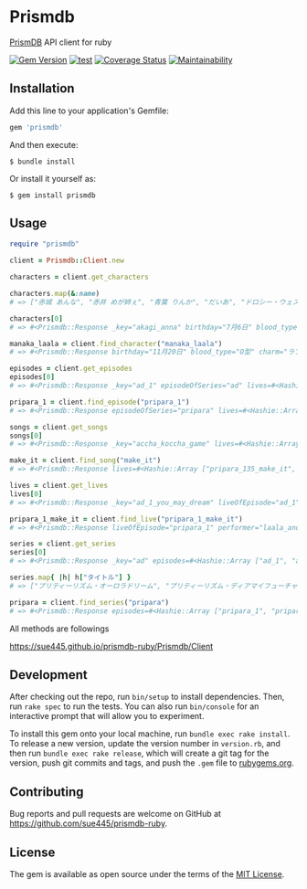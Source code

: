 # Prismdb
[PrismDB](https://prismdb.takanakahiko.me/) API client for ruby

[![Gem Version](https://badge.fury.io/rb/prismdb.svg)](https://badge.fury.io/rb/prismdb)
[![test](https://github.com/sue445/prismdb-ruby/actions/workflows/test.yml/badge.svg)](https://github.com/sue445/prismdb-ruby/actions/workflows/test.yml)
[![Coverage Status](https://coveralls.io/repos/github/sue445/prismdb-ruby/badge.svg?branch=master)](https://coveralls.io/github/sue445/prismdb-ruby?branch=master)
[![Maintainability](https://api.codeclimate.com/v1/badges/091d941f30ffc69fbd4b/maintainability)](https://codeclimate.com/github/sue445/prismdb-ruby/maintainability)

## Installation

Add this line to your application's Gemfile:

```ruby
gem 'prismdb'
```

And then execute:

    $ bundle install

Or install it yourself as:

    $ gem install prismdb

## Usage

```ruby
require "prismdb"

client = Prismdb::Client.new

characters = client.get_characters

characters.map(&:name)
# => ["赤城 あんな", "赤井 めが姉ぇ", "青葉 りんか", "だいあ", "ドロシー・ウェスト", "ファルル", "ガァルル", "北条 コスモ", "北条 そふぃ", "ジャニス", "ジュリィ", "じゅのん", "金森 まりあ", "かのん", "黄木 あじみ", "黒川 すず", "黒須 あろま", "レオナ・ウェスト", "真中 らぁら", "真中 のん", "緑川 さら", "緑風 ふわり", "南 みれぃ", "萌黄 えも", "桃山 みらい", "鍋島 ちゃん子", "七星 あいら", "虹ノ咲 だいあ", "ぴのん", "紫藤 める", "紫京院 ひびき", "白玉 みかん", "白鳥 アンジュ", "太陽 ペッパー", "東堂 シオン", "月川 ちり"]

characters[0]
# => #<Prismdb::Response _key="akagi_anna" birthday="7月6日" blood_type="O型" cv="芹澤優" favorite_brand="dolly_waltz" favorite_food="紅茶" height=147 name="赤城 あんな" name_kana="あかぎ あんな" type="ラブリー">

manaka_laala = client.find_character("manaka_laala")
# => #<Prismdb::Response birthday="11月20日" blood_type="O型" charm="ラブリー" cv="茜屋日海夏" favorite_brand="twinkle_ribbon" favorite_food="駄菓子" memberOf="solami_smile" name="真中 らぁら" name_kana="まなか らぁら" performerIn="pripara_50_dream_parade">

episodes = client.get_episodes
episodes[0]
# => #<Prismdb::Response _key="ad_1" episodeOfSeries="ad" lives=#<Hashie::Array ["ad_1_you_may_dream"]> サブタイトル="スタア誕生！" 放送日(TXN)="11/4/9" 演出="京極尚彦" 絵コンテ="青葉譲" 脚本="赤尾でこ" 話数=1>

pripara_1 = client.find_episode("pripara_1")
# => #<Prismdb::Response episodeOfSeries="pripara" lives=#<Hashie::Array ["pripara_1_make_it"]> アニメーション演出="Na Ki Chual" サブタイトル="アイドル始めちゃいました！" ストーリーボード="Sung Won Yong" 作画監修="森友宏樹" 放送日(TXN)="2014/7/5" 演出="徳本善信" 絵コンテ="森脇真琴" 脚本="土屋理敬" 話数=1>

songs = client.get_songs
songs[0]
# => #<Prismdb::Response _key="accha_koccha_game" lives=#<Hashie::Array []> name="あっちゃこっちゃゲーム" name_kana="あっちゃこっちゃげーむ">

make_it = client.find_song("make_it")
# => #<Prismdb::Response lives=#<Hashie::Array ["pripara_135_make_it", "pripara_1_make_it", "pripara_2_make_it", "pripara_37_make_it", "pripara_3_make_it", "pripara_4_make_it", "pripara_5_make_it", "pripara_63_make_it", "pripara_9_make_it"]> name="Make it!" name_kana="めいくいっと">

lives = client.get_lives
lives[0]
# => #<Prismdb::Response _key="ad_1_you_may_dream" liveOfEpisode="ad_1" performer="aira_and_rizumu" songPerformed="you_may_dream">

pripara_1_make_it = client.find_live("pripara_1_make_it")
# => #<Prismdb::Response liveOfEpisode="pripara_1" performer="laala_and_mirei" songPerformed="make_it">

series = client.get_series
series[0]
# => #<Prismdb::Response _key="ad" episodes=#<Hashie::Array ["ad_1", "ad_10", "ad_11", "ad_12", "ad_13", "ad_14", "ad_15", "ad_16", "ad_17", "ad_18", "ad_19", "ad_2", "ad_20", "ad_21", "ad_22", "ad_23", "ad_24", "ad_25", "ad_26", "ad_27", "ad_28", "ad_29", "ad_3", "ad_30", "ad_31", "ad_32", "ad_33", "ad_34", "ad_35", "ad_36", "ad_37", "ad_38", "ad_39", "ad_4", "ad_40", "ad_41", "ad_42", "ad_43", "ad_44", "ad_45", "ad_46", "ad_47", "ad_48", "ad_49", "ad_5", "ad_50", "ad_51", "ad_6", "ad_7", "ad_8", "ad_9"]> タイトル="プリティーリズム・オーロラドリーム">

series.map{ |h| h["タイトル"] }
# => ["プリティーリズム・オーロラドリーム", "プリティーリズム・ディアマイフューチャー", "アイドルタイムプリパラ", "キラッとプリ☆チャン", "プリパラ", "プリティーリズム・レインボーライブ"]

pripara = client.find_series("pripara")
# => #<Prismdb::Response episodes=#<Hashie::Array ["pripara_1", "pripara_10", "pripara_100", "pripara_101", "pripara_102", "pripara_103", "pripara_104", "pripara_105", "pripara_106", "pripara_107", "pripara_108", "pripara_109", "pripara_11", "pripara_110", "pripara_111", "pripara_112", "pripara_113", "pripara_114", "pripara_115", "pripara_116", "pripara_117", "pripara_118", "pripara_119", "pripara_12", "pripara_120", "pripara_121", "pripara_122", "pripara_123", "pripara_124", "pripara_125", "pripara_126", "pripara_127", "pripara_128", "pripara_129", "pripara_13", "pripara_130", "pripara_131", "pripara_132", "pripara_133", "pripara_134", "pripara_135", "pripara_136", "pripara_137", "pripara_138", "pripara_139", "pripara_14", "pripara_140", "pripara_15", "pripara_16", "pripara_17", "pripara_18", "pripara_19", "pripara_2", "pripara_20", "pripara_21", "pripara_22", "pripara_23", "pripara_24", "pripara_25", "pripara_26", "pripara_27", "pripara_28", "pripara_29", "pripara_3", "pripara_30", "pripara_31", "pripara_32", "pripara_33", "pripara_34", "pripara_35", "pripara_36", "pripara_37", "pripara_38", "pripara_39", "pripara_4", "pripara_40", "pripara_41", "pripara_42", "pripara_43", "pripara_44", "pripara_45", "pripara_46", "pripara_47", "pripara_48", "pripara_49", "pripara_5", "pripara_50", "pripara_51", "pripara_52", "pripara_53", "pripara_54", "pripara_55", "pripara_56", "pripara_57", "pripara_58", "pripara_59", "pripara_6", "pripara_60", "pripara_61", "pripara_62", "pripara_63", "pripara_64", "pripara_65", "pripara_66", "pripara_67", "pripara_68", "pripara_69", "pripara_7", "pripara_70", "pripara_71", "pripara_72", "pripara_73", "pripara_74", "pripara_75", "pripara_76", "pripara_77", "pripara_78", "pripara_79", "pripara_8", "pripara_80", "pripara_81", "pripara_82", "pripara_83", "pripara_84", "pripara_85", "pripara_86", "pripara_87", "pripara_88", "pripara_89", "pripara_9", "pripara_90", "pripara_91", "pripara_92", "pripara_93", "pripara_94", "pripara_95", "pripara_96", "pripara_97", "pripara_98", "pripara_99"]> タイトル="プリパラ">
```

All methods are followings

https://sue445.github.io/prismdb-ruby/Prismdb/Client

## Development

After checking out the repo, run `bin/setup` to install dependencies. Then, run `rake spec` to run the tests. You can also run `bin/console` for an interactive prompt that will allow you to experiment.

To install this gem onto your local machine, run `bundle exec rake install`. To release a new version, update the version number in `version.rb`, and then run `bundle exec rake release`, which will create a git tag for the version, push git commits and tags, and push the `.gem` file to [rubygems.org](https://rubygems.org).

## Contributing

Bug reports and pull requests are welcome on GitHub at https://github.com/sue445/prismdb-ruby.


## License

The gem is available as open source under the terms of the [MIT License](https://opensource.org/licenses/MIT).
